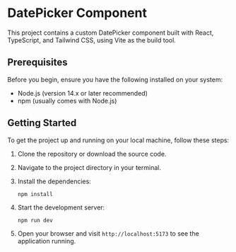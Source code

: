 # DatePicker Component

This project contains a custom DatePicker component built with React, TypeScript, and Tailwind CSS, using Vite as the build tool.

## Prerequisites

Before you begin, ensure you have the following installed on your system:

- Node.js (version 14.x or later recommended)
- npm (usually comes with Node.js)

## Getting Started

To get the project up and running on your local machine, follow these steps:

1. Clone the repository or download the source code.

2. Navigate to the project directory in your terminal.

3. Install the dependencies:

   ```
   npm install
   ```

4. Start the development server:

   ```
   npm run dev
   ```

5. Open your browser and visit `http://localhost:5173` to see the application running.
